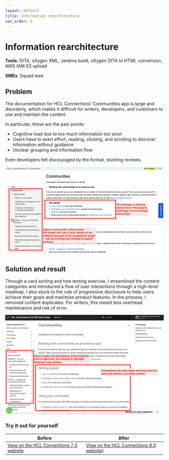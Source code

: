 ```yaml
---
layout: default
title: Information rearchitecture
nav_order: 3
---
```


# Information rearchitecture

**Tools**: DITA, oXygen XML, Jenkins build, oXygen DITA to HTML conversion, AWS IAM S3 upload

**SMEs**: Squad lead

## Problem

The documentation for HCL Connections’ Communities app is large and disorderly, which makes it difficult for writers, developers, and customers to use and maintain the content.

In particular, these are the pain points:

- Cognitive load due to too much information too soon
- Users have to exert effort, reading, clicking, and scrolling to discover information without guidance
- Unclear grouping and information flow

Even developers felt discouraged by the format, stunting reviews.

![Screenshot of previous content](IA-before.png)

## Solution and result

Through a card sorting and tree testing exercise, I streamlined the content categories and introduced a flow of user interactions through a high-level roadmap. I also stuck to the rule of progressive disclosure to help users achieve their goals and maximise product features. In the process, I removed content duplicates. For writers, this meant less overhead maintenance and risk of error.

![Screenshot of revised overview content](IA-after.png)

### Try it out for yourself

|Before|After|
|--|--|
|[View on the HCL Connections 7.0 website](https://help.hcltechsw.com/connections/v7/user/communities/cframe.html)|[View on the HCL Connections 8.0 website](https://opensource.hcltechsw.com/connections-doc/v8/user/communities/cframe.html))

